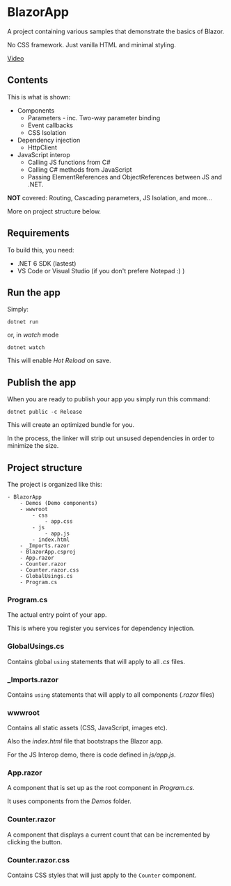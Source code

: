 # BlazorApp

A project containing various samples that demonstrate the basics of Blazor.

No CSS framework. Just vanilla HTML and minimal styling.

[Video](https://www.youtube.com/watch?v=KnLGNEiuyxk)

## Contents

This is what is shown:

* Components
    * Parameters - inc. Two-way parameter binding
    * Event callbacks
    * CSS Isolation
* Dependency injection
    * HttpClient
* JavaScript interop
    * Calling JS functions from C#
    * Calling C# methods from JavaScript
    * Passing ElementReferences and ObjectReferences between JS and .NET.

**NOT** covered: Routing, Cascading parameters, JS Isolation, and more...

More on project structure below.
    
## Requirements

To build this, you need:

* .NET 6 SDK (lastest)
* VS Code or Visual Studio (if you don't prefere Notepad :) )

## Run the app

Simply:

```
dotnet run
```

or, in *watch* mode

```
dotnet watch
```

This will enable *Hot Reload* on save.

## Publish the app

When you are ready to publish your app you simply run this command:

```
dotnet public -c Release
```

This will create an optimized bundle for you. 

In the process, the linker will strip out unsused dependencies in order to minimize the size.


## Project structure

The project is organized like this:

```
- BlazorApp
    - Demos (Demo components)
    - wwwroot
        - css
            - app.css
        - js
            - app.js
        - index.html
    - _Imports.razor
    - BlazorApp.csproj
    - App.razor
    - Counter.razor
    - Counter.razor.css
    - GlobalUsings.cs
    - Program.cs
```

### Program.cs
The actual entry point of your app. 

This is where you register you services for dependency injection.

### GlobalUsings.cs
Contains global ```using``` statements that will apply to all *.cs* files.

### _Imports.razor
Contains ```using``` statements that will apply to all components (*.razor* files)

### wwwroot
Contains all static assets (CSS, JavaScript, images etc).

Also the *index.html* file that bootstraps the Blazor app.

For the JS Interop demo, there is code defined in *js/app.js*.

### App.razor
A component that is set up as the root component in *Program.cs*.

It uses components from the *Demos* folder.

### Counter.razor
A component that displays a current count that can be incremented by clicking the button.

### Counter.razor.css
Contains CSS styles that will just apply to the ```Counter``` component.
